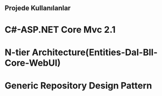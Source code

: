 ## Projede Kullanılanlar
# C#-ASP.NET Core Mvc 2.1
# N-tier Architecture(Entities-Dal-Bll-Core-WebUI)
# Generic Repository Design Pattern

